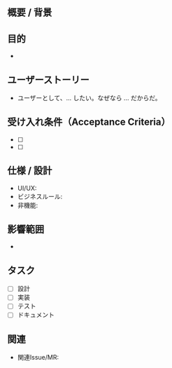 ## 概要 / 背景
<!-- なぜ必要か、誰に価値があるか -->

## 目的
- 

## ユーザーストーリー
- ユーザーとして、... したい。なぜなら ... だからだ。

## 受け入れ条件（Acceptance Criteria）
- [ ] 
- [ ] 

## 仕様 / 設計
- UI/UX:
- ビジネスルール:
- 非機能:

## 影響範囲
- 

## タスク
- [ ] 設計
- [ ] 実装
- [ ] テスト
- [ ] ドキュメント

## 関連
- 関連Issue/MR:
